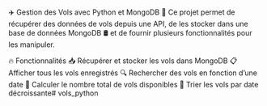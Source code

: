 ✈️ Gestion des Vols avec Python et MongoDB 🚀
Ce projet permet de récupérer des données de vols depuis une API, de les stocker dans une base de données MongoDB 🛢️
et de fournir plusieurs fonctionnalités pour les manipuler.

🔥 Fonctionnalités
📥 Récupérer et stocker les vols dans MongoDB
📋 Afficher tous les vols enregistrés
🔍 Rechercher des vols en fonction d’une date
🔢 Calculer le nombre total de vols disponibles
📅 Trier les vols par date décroissante# vols_python
